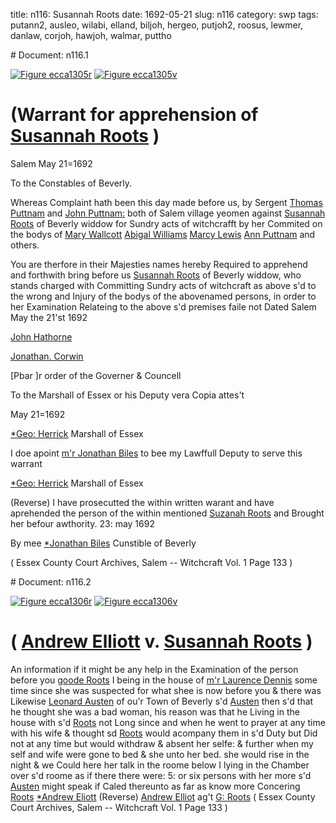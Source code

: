 title: n116: Susannah Roots
date: 1692-05-21
slug: n116
category: swp
tags: putann2, ausleo, wilabi, elland, biljoh, hergeo, putjoh2, roosus, lewmer, danlaw, corjoh, hawjoh, walmar, puttho


<div markdown class="doc" id="n116.1"># Document: n116.1

[![Figure ecca1305r](archives/ecca/thumb/ecca1305r.jpg)](archives/ecca/large/ecca1305r.jpg)
[![Figure ecca1305v](archives/ecca/thumb/ecca1305v.jpg)](archives/ecca/large/ecca1305v.jpg)

# (Warrant for apprehension of [Susannah Roots](/tag/roosus.html) )

Salem May 21=1692 

To the Constables of Beverly. 

Whereas Complaint hath been this day made before us, by Sergent [Thomas Puttnam](/tag/puttho.html) and [John Puttnam:](/tag/putjoh2.html) both of Salem village yeomen against [Susannah Roots](/tag/roosus.html) of Beverly widdow for Sundry acts of witchcrafft by her Commited on the bodys of [Mary Wallcott](/tag/walmar.html) [Abigal Williams](/tag/wilabi.html) [Marcy Lewis](/tag/lewmer.html) [Ann Puttnam](/tag/putann2.html) and others.

You are therfore in their Majesties names hereby Required to apprehend and forthwith bring before us [Susannah Roots](/tag/roosus.html) of Beverly widdow, who stands charged with Committing Sundry acts of witchcraft as above s'd to the wrong and Injury of the bodys of the abovenamed persons, in order to her Examination Relateing to the above s'd premises faile not Dated Salem May the 21'st 1692

[John Hathorne](/tag/hawjoh.html)

[Jonathan. Corwin](/tag/corjoh.html)

[Pbar ]r order of the Governer & Councell 

To the Marshall of Essex or his Deputy vera Copia attes't 

May 21=1692

[*Geo: Herrick](/tag/hergeo.html) Marshall of Essex

I doe apoint [m'r Jonathan Biles](/tag/biljoh.html) to bee my Lawffull Deputy to serve this warrant

[*Geo: Herrick](/tag/hergeo.html) Marshall of Essex

 

(Reverse) I have prosecutted the within written warant and have aprehended the person of the within mentioned [Suzanah Roots](/tag/roosus.html) and Brought her befour awthority. 23: may 1692

By mee [*Jonathan Biles](/tag/biljoh.html) Cunstible of Beverly

( Essex County Court Archives, Salem -- Witchcraft Vol. 1 Page 133 )
</div><div markdown class="doc" id="n116.2"># Document: n116.2

[![Figure ecca1306r](archives/ecca/thumb/ecca1306r.jpg)](archives/ecca/large/ecca1306r.jpg)
[![Figure ecca1306v](archives/ecca/thumb/ecca1306v.jpg)](archives/ecca/large/ecca1306v.jpg)

# ( [Andrew Elliott](/tag/elland.html) v. [Susannah Roots](/tag/roosus.html) )

An information if it might be any help in the Examination of the person before you [goode Roots](/tag/roosus.html) I being in the house of [m'r Laurence Dennis](/tag/danlaw.html) some time since she was suspected for what shee is now before you & there was Likewise [Leonard Austen](/tag/ausleo.html) of ou'r Town of Beverly s'd [Austen](/tag/ausleo.html) then s'd that he thought she was a bad woman, his reason was that he Living in the house with s'd [Roots](/tag/roosus.html) not Long since and when he went to prayer at any time with his wife & thought sd [Roots](/tag/roosus.html) would acompany them in s'd Duty but Did not at any time but would withdraw & absent her selfe: & further when my self and wife were gone to bed & she unto her bed. she would rise in the night & we Could here her talk in the roome below I lying in the Chamber over s'd roome as if there there were: 5: or six persons with her more s'd [Austen](/tag/ausleo.html) might speak if Caled thereunto as far as know more Concering [Roots](/tag/roosus.html)
[*Andrew Eliott](/tag/elland.html) (Reverse)  [Andrew Elliot](/tag/elland.html) ag't [G: Roots](/tag/roosus.html) ( Essex County Court Archives, Salem -- Witchcraft Vol. 1 Page 133 )</div>